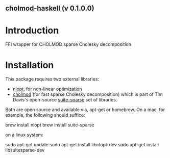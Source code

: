 ## cholmod-haskell (v 0.1.0.0)

# Introduction
FFI wrapper for CHOLMOD sparse Cholesky decomposition

# Installation
This package requires two external libraries:
- [nlopt](https://nlopt.readthedocs.io/en/latest/), for non-linear optimization
- [cholmod](https://developer.nvidia.com/cholmod) (for fast sparse Cholesky decomposition) 
which is part of Tim Davis's open-source [suite-sparse](http://faculty.cse.tamu.edu/davis/suitesparse.html) set of libraries.

Both are open source and available via, apt-get or homebrew.  On a mac, for example, the following should suffice:

brew install nlopt
brew install suite-sparse

on a linux system: 

sudo apt-get update
sudo apt-get install libnlopt-dev
sudo apt-get install libsuitesparse-dev
